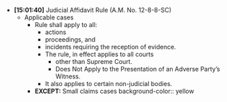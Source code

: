 - **[15:01:40]** Judicial Affidavit Rule (A.M. No. 12-8-8-SC)
	- Applicable cases
		- Rule shall apply to all:
			- actions
			- proceedings, and
			- incidents requiring the reception of evidence.
			- The rule, in effect applies to all courts
				- other than Supreme Court.
				- Does Not Apply to the Presentation of an Adverse Party’s Witness.
			- It also applies to certain non-judicial bodies.
		- **EXCEPT:** Small claims cases
		  background-color:: yellow